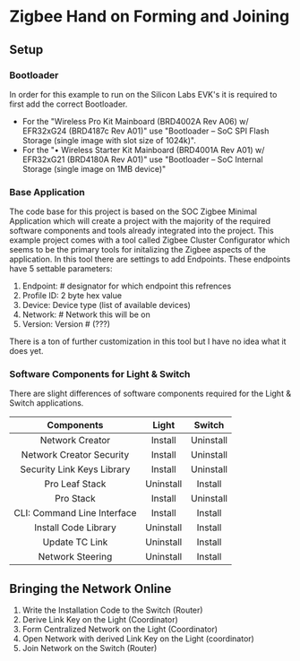 # Zigbee Hand on Forming and Joining

## Setup

### Bootloader

In order for this example to run on the Silicon Labs EVK's it is required to first add the correct Bootloader.

-  For the "Wireless Pro Kit Mainboard (BRD4002A Rev A06) w/ EFR32xG24 (BRD4187c Rev A01)" use "Bootloader – SoC SPI Flash Storage (single image with slot size of 1024k)".
- For  the "•	Wireless Starter Kit Mainboard (BRD4001A Rev A01) w/ EFR32xG21 (BRD4180A Rev A01)" use "Bootloader – SoC Internal Storage (single image on 1MB device)"

### Base Application

The code base for this project is based on the SOC Zigbee Minimal Application which will create a project with the majority of the required software components and tools already integrated into the project.  This example project comes with a tool called Zigbee Cluster Configurator which seems to be the primary tools for initalizing the Zigbee aspects of the application.  In this tool there are settings to add Endpoints.  These endpoints have 5 settable parameters:

1. Endpoint: # designator for which endpoint this refrences
1. Profile ID: 2 byte hex value
1. Device: Device type (list of available devices)
1. Network: # Network this will be on
1. Version: Version # (???)

There is a ton of further customization in this tool but I have no idea what it does yet.

### Software Components for Light & Switch

There are slight differences of software components required for the Light & Switch applications.

| Components | Light | Switch |
|:------------:|:-------:|:--------:|
| Network Creator | Install | Uninstall |
| Network Creator Security | Install | Uninstall |
| Security Link Keys Library | Install | Uninstall |
| Pro Leaf Stack | Uninstall | Install |
| Pro Stack | Install | Uninstall |
| CLI: Command Line Interface | Install | Install |
| Install Code Library | Uninstall | Install |
| Update TC Link | Uninstall | Install |
| Network Steering | Uninstall | Install |

## Bringing the Network Online

1. Write the Installation Code to the Switch (Router)
1. Derive Link Key on the Light (Coordinator)
1. Form Centralized Network on the Light (Coordinator)
1. Open Network with derived Link Key on the Light (coordinator)
1. Join Network on the Switch (Router)





